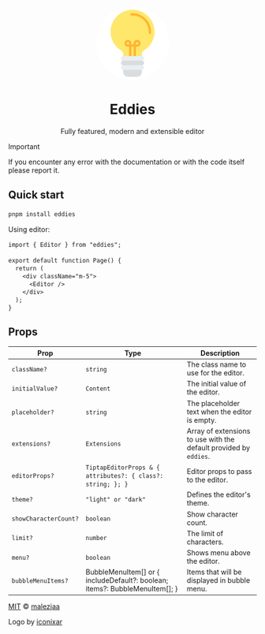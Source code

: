 <p align="center">
  <p align="center">
   <img style="border-radius: 50%;" width="150" height="150" src="./apps/docs/src/public/logo.png" alt="Logo">
  </p>
	<h1 align="center"><b>Eddies</b></h1>
	<p align="center">
	Fully featured, modern and extensible editor
  </p>
</p>

> [!IMPORTANT]
> If you encounter any error with the documentation or with the code itself please report it.

## Quick start

```bash
pnpm install eddies
```

Using editor:

```tsx
import { Editor } from "eddies";

export default function Page() {
  return (
    <div className="m-5">
      <Editor />
    </div>
  );
}
```

## Props

| Prop                  | Type                                                                        | Description                                                       |
| --------------------- | --------------------------------------------------------------------------- | ----------------------------------------------------------------- |
| `className?`          | `string`                                                                    | The class name to use for the editor.                             |
| `initialValue?`       | `Content`                                                                   | The initial value of the editor.                                  |
| `placeholder?`        | `string`                                                                    | The placeholder text when the editor is empty.                    |
| `extensions?`         | `Extensions`                                                                | Array of extensions to use with the default provided by `eddies`. |
| `editorProps?`        | `TiptapEditorProps & { attributes?: { class?: string; }; }`                 | Editor props to pass to the editor.                               |
| `theme?`              | `"light" or "dark"`                                                         | Defines the editor's theme.                                       |
| `showCharacterCount?` | `boolean`                                                                   | Show character count.                                             |
| `limit?`              | `number`                                                                    | The limit of characters.                                          |
| `menu?`               | `boolean`                                                                   | Shows menu above the editor.                                      |
| `bubbleMenuItems?`    | BubbleMenuItem[] or { includeDefault?: boolean; items?: BubbleMenuItem[]; } | Items that will be displayed in bubble menu.                      |

[MIT][license] © [malezjaa][author]

Logo by [iconixar](https://www.flaticon.com/authors/iconixar)

[license]: license
[author]: https://github.com/malezjaa
